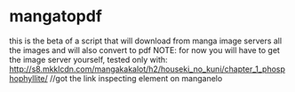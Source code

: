 # mangatopdf
this is the beta of a script that will download from manga image servers all the images and will also convert to pdf
NOTE: for now you will have to get the image server yourself, tested only with: http://s8.mkklcdn.com/mangakakalot/h2/houseki_no_kuni/chapter_1_phosphophyllite/ //got the link inspecting element on manganelo
